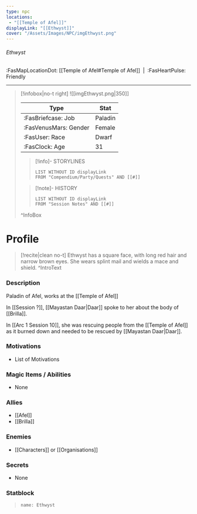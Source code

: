 ```yaml
---
type: npc
locations:
 - "[[Temple of Afel]]"
displayLink: "[[Ethwyst]]"
cover: "/Assets/Images/NPC/imgEthwyst.png"
---
```

###### Ethwyst
<span class="sub2">:FasMapLocationDot: [[Temple of Afel#Temple of Afel]]&nbsp;&nbsp;|&nbsp;&nbsp;:FasHeartPulse: Friendly </span>
___

> [!infobox|no-t right]
> ![[imgEthwyst.png|350]]
>
> | Type | Stat |
> | ---- | ---- |
> | :FasBriefcase: Job |  Paladin |
> | :FasVenusMars: Gender | Female |
> | :FasUser: Race | Dwarf |
> | :FasClock: Age | 31 |
>
>> [!info]- STORYLINES
>>```dataview
>>LIST WITHOUT ID displayLink
>>FROM "Compendium/Party/Quests" AND [[#]]
>
>>[!note]- HISTORY
>>```dataview
>>LIST WITHOUT ID displayLink
>>FROM "Session Notes" AND [[#]]
>
>^InfoBox

# Profile

> [!recite|clean no-t]
>	Ethwyst has a square face, with long red hair and narrow brown eyes. She wears splint mail and wields a mace and shield.
>^IntroText

### Description
Paladin of Afel, works at the [[Temple of Afel]]

In [[Session ?]], [[Mayastan Daar|Daar]] spoke to her about the body of [[Brilla]].

In [[Arc 1 Session 10]], she was rescuing people from the [[Temple of Afel]] as it burned down and needed to be rescued by [[Mayastan Daar|Daar]].

### Motivations
- List of Motivations

### Magic Items / Abilities
- None

### Allies
- [[Afel]]
- [[Brilla]]

### Enemies
- [[Characters]] or [[Organisations]]

### Secrets
- None

### Statblock
> ```statblock
> name: Ethwyst